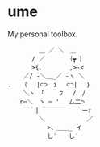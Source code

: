ume
===

My personal toolbox.

```
　　　 　 ＿ ／ ＼　＿
　　　　/ ／　　　 ｛┳ ｝
　　　　>{、　　　　 ,>-<
　　 ／/ -＼＿_／ -ヽ ＼
.　 ｛　 |⊂⊃　i　 ⊂⊃|　 ｝
　　 ＼ヽ　「￣￣ ﾌ　 /　/
　　r─＼　ゝ ─ ' 　厶二⊃
　　 ￣｀| ￣￣￣￣　 ｀ーｧ
　　　 　 ＼　　　　　　　／
　　　　　　 >、＿＿_ イ
　　　　　　 し′　　し′
```

